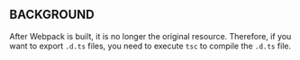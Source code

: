 ## BACKGROUND

After Webpack is built, it is no longer the original resource.
Therefore, if you want to export `.d.ts` files, you need to execute `tsc` to compile the `.d.ts` file.
